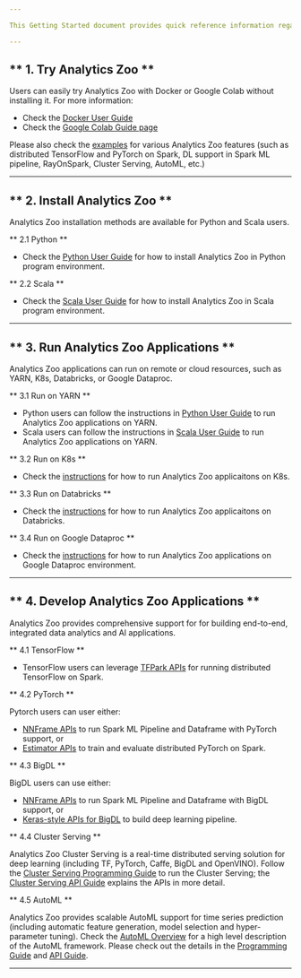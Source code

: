 ```yaml
---

This Getting Started document provides quick reference information regarding installing Analytics Zoo, running the applications, and developing your own applications using Analytics Zoo. 

---
```



## ** 1. Try Analytics Zoo ** 
Users can easily try Analytics Zoo with Docker or Google Colab without installing it. For more information: 

- Check the [Docker User Guide](DockerUserGuide/index.md)
- Check the [Google Colab Guide page](ProgrammingGuide/run-notebook-colab.md)

Please also check the [examples](examples.md) for various Analytics Zoo features (such as distributed TensorFlow and PyTorch on Spark, DL support in Spark ML pipeline, RayOnSpark, Cluster Serving, AutoML, etc.)

---


## ** 2. Install Analytics Zoo ** 

Analytics Zoo installation methods are available for Python and Scala users. 

 ** 2.1 Python ** 

- Check the [Python User Guide](PythonUserGuide/install.md) for how to install Analytics Zoo in Python program environment.

 ** 2.2 Scala ** 

- Check the [Scala User Guide](ScalaUserGuide/install.md) for how to install Analytics Zoo in Scala program environment.

---


##  ** 3. Run Analytics Zoo Applications ** 
Analytics Zoo applications can run on remote or cloud resources, such as YARN, K8s, Databricks, or Google Dataproc. 

 ** 3.1 Run on YARN ** 

- Python users can follow the instructions in [Python User Guide](PythonUserGuide/run.md) to run Analytics Zoo applications on YARN.
- Scala users can follow the instructions in [Scala User Guide](ScalaUserGuide/run.md) to run Analytics Zoo applications on YARN.
 
 ** 3.2 Run on K8s ** 

- Check the [instructions](ProgrammingGuide/k8s.md) for how to run Analytics Zoo applicaitons on K8s.

 ** 3.3 Run on Databricks ** 

- Check the [instructions](ProgrammingGuide/AnalyticsZoo-on-Databricks.md) for how to run Analytics Zoo applicaitons on Databricks.

 ** 3.4 Run on Google Dataproc ** 

- Check the [instructions](ProgrammingGuide/run-on-dataproc.md) for how to run Analytics Zoo applications on Google Dataproc environment. 

---


##  ** 4. Develop Analytics Zoo Applications ** 

Analytics Zoo provides comprehensive support for for building end-to-end, integrated data analytics and AI applications. 

 ** 4.1 TensorFlow ** 

- TensorFlow users can leverage [TFPark APIs](ProgrammingGuide/TFPark/tensorflow.md) for running distributed TensorFlow on Spark. 

 ** 4.2 PyTorch ** 

Pytorch users can user either: 

- [NNFrame APIs](APIGuide/PipelineAPI/nnframes.md) to run Spark ML Pipeline and Dataframe with PyTorch support, or 
- [Estimator APIs](APIGuide/PipelineAPI/estimator.md) to train and evaluate distributed PyTorch on Spark.

 ** 4.3 BigDL ** 

BigDL users can use either: 

- [NNFrame APIs](APIGuide/PipelineAPI/nnframes.md) to run Spark ML Pipeline and Dataframe with BigDL support, or 
- [Keras-style APIs for BigDL](KerasStyleAPIGuide/Optimization/training.md) to build deep learning pipeline.

 ** 4.4 Cluster Serving ** 

Analytics Zoo Cluster Serving is a real-time distributed serving solution for deep learning (including TF, PyTorch, Caffe, BigDL and OpenVINO). Follow the [Cluster Serving Programming Guide](ClusterServingGuide/ProgrammingGuide.md) to run the Cluster Serving; the [Cluster Serving API Guide](ClusterServingGuide/APIGuide.md) explains the APIs in more detail. 

 ** 4.5 AutoML ** 

Analytics Zoo provides scalable AutoML support for time series prediction (including automatic feature generation, model selection and hyper-parameter tuning). Check the [AutoML Overview](ProgrammingGuide/AutoML/overview.md) for a high level description of the AutoML framework. Please check out the details in the [Programming Guide](ProgrammingGuide/AutoML/forecasting.md) and [API Guide](APIGuide/AutoML/time-sequence-predictor.md). 


---
